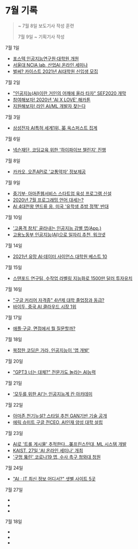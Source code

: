 # 7월 기록

> ~ 7월 8일 보도기사 작성 훈련
>
> 7월 9일 ~ 기획기사 작성 

7월 1일
- [포스텍 인공지능연구원·대학원 개원](http://www.aitimes.com/news/articleView.html?idxno=130028)
- [서울대 NCIA lab, 산업AI 온라인 세미나](http://www.aitimes.com/news/articleView.html?idxno=130036)
- [벌써? 카이스트 2021년 AI대학원 신입생 모집](http://www.aitimes.com/news/articleView.html?idxno=130053)

7월 2일
- ["인공지능(AI)이란 거인의 어깨에 올라 타자" SEF2020 개막](http://www.aitimes.com/news/articleView.html?idxno=130087)
- [참여해보자! 2020년 'AI X LOVE' 해카톤](http://www.aitimes.com/news/articleView.html?idxno=130078)
- [지원해보자! 라인 AI/ML 개발자 찾는다](http://www.aitimes.com/news/articleView.html?idxno=130089)

7월 3일
- [삼성전자 AI특허 세계1위, 英 옥스퍼스트 집계](http://www.aitimes.com/news/articleView.html?idxno=130139)

7월 6일
- [넥슨재단, 코딩교육 위한 '하이파이브 챌린지' 진행](http://www.aitimes.com/news/articleView.html?idxno=130210)

7월 8일
- [카카오, 오픈API로 '교통약자' 정보제공](http://www.aitimes.com/news/articleView.html?idxno=130302)

7월 9일
- [중기부· 아마존웹서비스 스타트업 육성 프로그램 신설](http://www.aitimes.com/news/articleView.html?idxno=130338)
- [2020년 7월 프로그래밍 언어 대세는?](http://www.aitimes.com/news/articleView.html?idxno=130348)
- [AI 4대천왕 앤드류 응, 미국 '유학생 추방 정책' 반대](http://www.aitimes.com/news/articleView.html?idxno=130391)

7월 10일
- ['고품격 참치' 골라내는 인공지능 감별 앱(App.)](http://www.aitimes.com/news/articleView.html?idxno=130402)
- [고용노동부 인공지능(AI)으로 일자리 추천, 워크넷](http://www.aitimes.com/news/articleView.html?idxno=130406)

7월 14일
- [2021년 유망 AI·데이터 사이언스 대학원 베스트 10](http://www.aitimes.com/news/articleView.html?idxno=130541)

7월 15일
- [스탠포드 연구팀, 수작업 라벨링 지능화로 1500만 달러 투자유치](http://www.aitimes.com/news/articleView.html?idxno=130605)

7월 16일
- ["구글 커리어 자격증" 4년제 대학 졸업장과 동급?](http://www.aitimes.com/news/articleView.html?idxno=130662)
- [바이두, 중국 AI 클라우드 시장 1위](http://www.aitimes.com/news/articleView.html?idxno=130655)

7월 17일
- [애플·구글, 면접에서 뭘 질문할까?](http://www.aitimes.com/news/articleView.html?idxno=130717)

7월 18일
- [복잡한 코딩은 가라, 인공지능이 '앱 개발'](http://www.aitimes.com/news/articleView.html?idxno=130747)

7월 20일
- ["GPT3 너는 대체?" 전문가도 놀라는 AI능력](http://www.aitimes.com/news/articleView.html?idxno=130789)

7월 21일
- ['모두를 위한 AI'는 인공지능계 칸 아카데미](http://www.aitimes.com/news/articleView.html?idxno=130828)

7월 22일
- [아마존 천기누설? 스타일 추천 GAN기반 기술 공개](http://www.aitimes.com/news/articleView.html?idxno=130874)
- [에릭 슈미트 구글 전CEO, AI인재 양성 대학 설립](http://www.aitimes.com/news/articleView.html?idxno=130886)

7월 23일
- [AI로 '트롤 게시물' 추적한다...美프린스턴대, ML 시스템 개발](http://www.aitimes.com/news/articleView.html?idxno=130920)
- [KAIST, 27일 'AI 온라인 세미나' 개최](http://www.aitimes.com/news/articleView.html?idxno=130935)
- ['구멍 뚫린' 코로나19 앱, 수사 촉구 청와대 청원](http://www.aitimes.com/news/articleView.html?idxno=130948)

7월 24일
- ["AIㆍIT 최신 정보 어디서?" 샛별 사이트 5곳](http://www.aitimes.com/news/articleView.html?idxno=130925)

7월 27일
- []()
- []()
- []()

7월 18일
- []()
- []()
- []()
